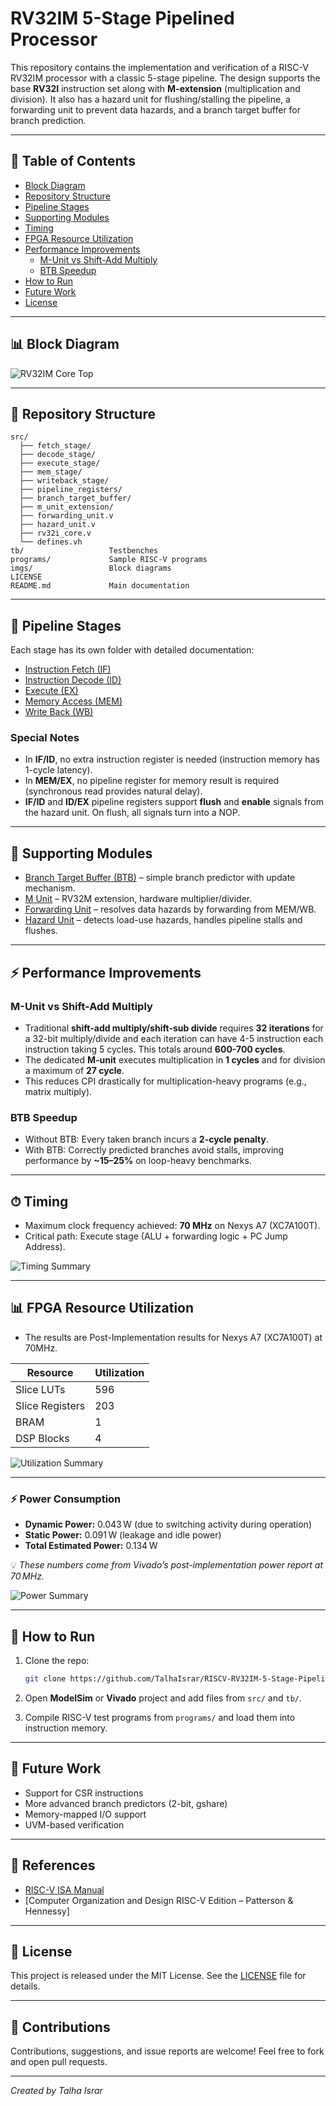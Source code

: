# RV32IM 5-Stage Pipelined Processor

This repository contains the implementation and verification of a RISC-V RV32IM processor with a classic 5-stage pipeline.
The design supports the base **RV32I** instruction set along with **M-extension** (multiplication and division). It also has a hazard unit for flushing/stalling the pipeline, a forwarding unit to prevent data hazards, and a branch target buffer for branch prediction.

---

## 📑 Table of Contents

* [Block Diagram](#-block-diagram)
* [Repository Structure](#-repository-structure)
* [Pipeline Stages](#-pipeline-stages)
* [Supporting Modules](#-supporting-modules)
* [Timing](#-timing)
* [FPGA Resource Utilization](#-fpga-resource-utilization)
* [Performance Improvements](#-performance-improvements)
  * [M-Unit vs Shift-Add Multiply](#m-unit-vs-shift-add-multiply)
  * [BTB Speedup](#btb-speedup)
* [How to Run](#-how-to-run)
* [Future Work](#-future-work)
* [License](#-license)

---

## 📊 Block Diagram

![RV32IM Core Top](imgs/rv32im_block_diagram.png)

---

## 📂 Repository Structure

```
src/                 
  ├── fetch_stage/
  ├── decode_stage/
  ├── execute_stage/
  ├── mem_stage/
  ├── writeback_stage/ 
  ├── pipeline_registers/
  ├── branch_target_buffer/
  ├── m_unit_extension/ 
  ├── forwarding_unit.v
  ├── hazard_unit.v
  ├── rv32i_core.v
  └── defines.vh
tb/                   Testbenches
programs/             Sample RISC-V programs
imgs/                 Block diagrams
LICENSE
README.md             Main documentation
```

---

## 🔄 Pipeline Stages

Each stage has its own folder with detailed documentation:

* [Instruction Fetch (IF)](src/fetch_stage/README.md)
* [Instruction Decode (ID)](src/decode_stage/README.md)
* [Execute (EX)](src/execute_stage/README.md)
* [Memory Access (MEM)](src/mem_stage/README.md)
* [Write Back (WB)](src/writeback_stage/README.md)

### Special Notes

* In **IF/ID**, no extra instruction register is needed (instruction memory has 1-cycle latency).
* In **MEM/EX**, no pipeline register for memory result is required (synchronous read provides natural delay).
* **IF/ID** and **ID/EX** pipeline registers support **flush** and **enable** signals from the hazard unit. On flush, all signals turn into a NOP.

---

## 🧩 Supporting Modules

* [Branch Target Buffer (BTB)](src/branch_target_buffer/README.md) – simple branch predictor with update mechanism.
* [M Unit](src/m_unit_extension/README.md) – RV32M extension, hardware multiplier/divider.
* [Forwarding Unit](src/README.md) – resolves data hazards by forwarding from MEM/WB.
* [Hazard Unit](src/README.md) – detects load-use hazards, handles pipeline stalls and flushes.

---

## ⚡ Performance Improvements

### M-Unit vs Shift-Add Multiply

* Traditional **shift-add multiply/shift-sub divide** requires **32 iterations** for a 32-bit multiply/divide and each iteration can have 4-5 instruction each instruction taking 5 cycles. This totals around **600-700 cycles**.
* The dedicated **M-unit** executes multiplication in **1 cycles** and for division a maximum of **27 cycle**.
* This reduces CPI drastically for multiplication-heavy programs (e.g., matrix multiply).

### BTB Speedup

* Without BTB: Every taken branch incurs a **2-cycle penalty**.
* With BTB: Correctly predicted branches avoid stalls, improving performance by **\~15–25%** on loop-heavy benchmarks.

---

## ⏱ Timing

* Maximum clock frequency achieved: **70 MHz** on Nexys A7 (XC7A100T).
* Critical path: Execute stage (ALU + forwarding logic + PC Jump Address).

![Timing Summary](imgs/implementation/timing.png)

---

## 📊 FPGA Resource Utilization

* The results are Post-Implementation results for Nexys A7 (XC7A100T) at 70MHz.

| Resource        | Utilization |
| --------------- | ----------- |
| Slice LUTs      | 596         |
| Slice Registers | 203         |
| BRAM            | 1           |
| DSP Blocks      | 4           |

![Utilization Summary](imgs/implementation/utilization.png)

---

### ⚡ Power Consumption

* **Dynamic Power:** 0.043 W (due to switching activity during operation)
* **Static Power:** 0.091 W (leakage and idle power)
* **Total Estimated Power:** 0.134 W

💡 *These numbers come from Vivado’s post-implementation power report at 70 MHz.*

![Power Summary](imgs/implementation/power.png)

---

## 📜 How to Run

1. Clone the repo:

   ```bash
   git clone https://github.com/TalhaIsrar/RISCV-RV32IM-5-Stage-Pipelined-Processor
   ```
2. Open **ModelSim** or **Vivado** project and add files from `src/` and `tb/`.
3. Compile RISC-V test programs from `programs/` and load them into instruction memory.

---

## 📌 Future Work

* Support for CSR instructions
* More advanced branch predictors (2-bit, gshare)
* Memory-mapped I/O support
* UVM-based verification

---


## 🔗 References

* [RISC-V ISA Manual](https://riscv.org/technical/specifications/)
* \[Computer Organization and Design RISC-V Edition – Patterson & Hennessy]

---

## 📄 License

This project is released under the MIT License. See the [LICENSE](LICENSE) file for details.

---

## 🤝 Contributions

Contributions, suggestions, and issue reports are welcome! Feel free to fork and open pull requests.

---

*Created by Talha Israr*  
